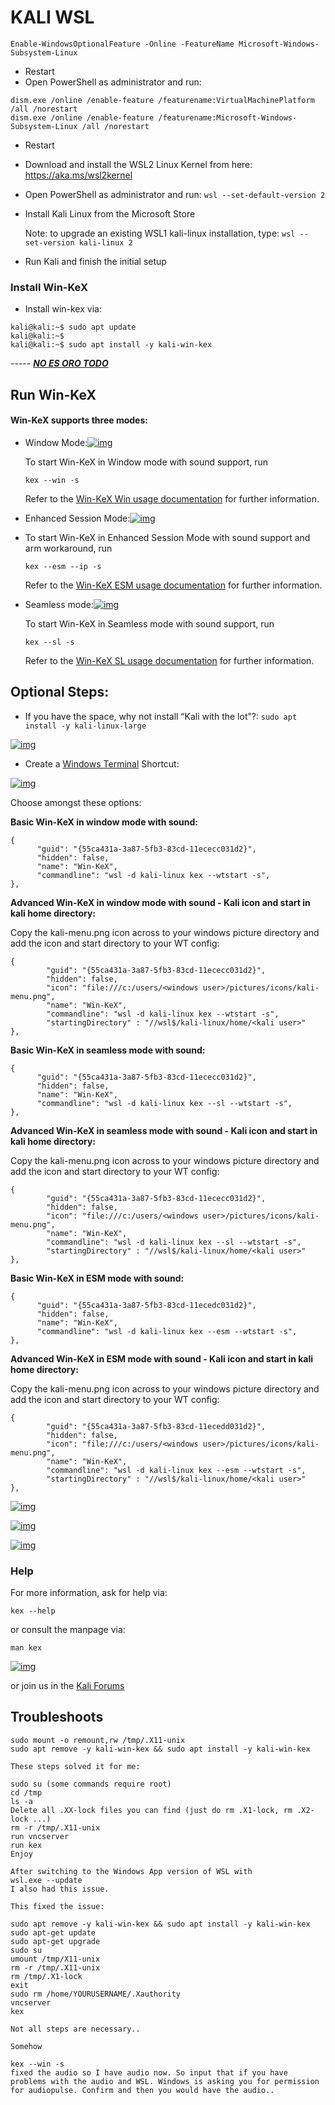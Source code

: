# KALI  WSL



```console
Enable-WindowsOptionalFeature -Online -FeatureName Microsoft-Windows-Subsystem-Linux
```

- Restart
- Open PowerShell as administrator and run:

```console
dism.exe /online /enable-feature /featurename:VirtualMachinePlatform /all /norestart
dism.exe /online /enable-feature /featurename:Microsoft-Windows-Subsystem-Linux /all /norestart
```

- Restart

- Download and install the WSL2 Linux Kernel from here: https://aka.ms/wsl2kernel

- Open PowerShell as administrator and run: `wsl --set-default-version 2`

- Install Kali Linux from the Microsoft Store

  Note: to upgrade an existing WSL1 kali-linux installation, type: `wsl --set-version kali-linux 2`

- Run Kali and finish the initial setup

### Install Win-KeX

- Install win-kex via:

```console
kali@kali:~$ sudo apt update
kali@kali:~$
kali@kali:~$ sudo apt install -y kali-win-kex
```



----- *<u>**NO ES ORO TODO**</u>*



## Run Win-KeX

#### Win-KeX supports three modes:

- Window Mode:[![img](resources/kali-wsl/win-kex.png)](https://www.kali.org/docs/wsl/win-kex/win-kex.png)

  To start Win-KeX in Window mode with sound support, run

  `kex --win -s`

  Refer to the [Win-KeX Win usage documentation](https://www.kali.org/docs/wsl/win-kex-win/) for further information.

- Enhanced Session Mode:[![img](resources/kali-wsl/win-kex-2.png)](https://www.kali.org/docs/wsl/win-kex/win-kex-2.png)

- To start Win-KeX in Enhanced Session Mode with sound support and arm workaround, run

  `kex --esm --ip -s`

  Refer to the [Win-KeX ESM usage documentation](https://www.kali.org/docs/wsl/win-kex-esm/) for further information.

- Seamless mode:[![img](resources/kali-wsl/win-kex-sl.png)](https://www.kali.org/docs/wsl/win-kex/win-kex-sl.png)

  To start Win-KeX in Seamless mode with sound support, run

  `kex --sl -s`

  Refer to the [Win-KeX SL usage documentation](https://www.kali.org/docs/wsl/win-kex-sl/) for further information.

## Optional Steps:

- If you have the space, why not install “Kali with the lot”?: `sudo apt install -y kali-linux-large`

[![img](resources/kali-wsl/win-kex-thelot.png)](https://www.kali.org/docs/wsl/win-kex/win-kex-thelot.png)

- Create a [Windows Terminal](https://www.microsoft.com/en-us/p/windows-terminal/9n0dx20hk701) Shortcut:

[![img](resources/kali-wsl/win-kex-wt1.png)](https://www.kali.org/docs/wsl/win-kex/win-kex-wt1.png)

Choose amongst these options:

**Basic Win-KeX in window mode with sound:**

```plaintext
{
      "guid": "{55ca431a-3a87-5fb3-83cd-11ececc031d2}",
      "hidden": false,
      "name": "Win-KeX",
      "commandline": "wsl -d kali-linux kex --wtstart -s",
},
```

**Advanced Win-KeX in window mode with sound - Kali icon and start in kali home directory:**

Copy the kali-menu.png icon across to your windows picture directory and add the icon and start directory to your WT config:

```plaintext
{
        "guid": "{55ca431a-3a87-5fb3-83cd-11ececc031d2}",
        "hidden": false,
        "icon": "file:///c:/users/<windows user>/pictures/icons/kali-menu.png",
        "name": "Win-KeX",
        "commandline": "wsl -d kali-linux kex --wtstart -s",
        "startingDirectory" : "//wsl$/kali-linux/home/<kali user>"
},
```

**Basic Win-KeX in seamless mode with sound:**

```plaintext
{
      "guid": "{55ca431a-3a87-5fb3-83cd-11ececc031d2}",
      "hidden": false,
      "name": "Win-KeX",
      "commandline": "wsl -d kali-linux kex --sl --wtstart -s",
},
```

**Advanced Win-KeX in seamless mode with sound - Kali icon and start in kali home directory:**

Copy the kali-menu.png icon across to your windows picture directory and add the icon and start directory to your WT config:

```plaintext
{
        "guid": "{55ca431a-3a87-5fb3-83cd-11ececc031d2}",
        "hidden": false,
        "icon": "file:///c:/users/<windows user>/pictures/icons/kali-menu.png",
        "name": "Win-KeX",
        "commandline": "wsl -d kali-linux kex --sl --wtstart -s",
        "startingDirectory" : "//wsl$/kali-linux/home/<kali user>"
},
```

**Basic Win-KeX in ESM mode with sound:**

```plaintext
{
      "guid": "{55ca431a-3a87-5fb3-83cd-11ecedc031d2}",
      "hidden": false,
      "name": "Win-KeX",
      "commandline": "wsl -d kali-linux kex --esm --wtstart -s",
},
```

**Advanced Win-KeX in ESM mode with sound - Kali icon and start in kali home directory:**

Copy the kali-menu.png icon across to your windows picture directory and add the icon and start directory to your WT config:

```plaintext
{
        "guid": "{55ca431a-3a87-5fb3-83cd-11ecedd031d2}",
        "hidden": false,
        "icon": "file:///c:/users/<windows user>/pictures/icons/kali-menu.png",
        "name": "Win-KeX",
        "commandline": "wsl -d kali-linux kex --esm --wtstart -s",
        "startingDirectory" : "//wsl$/kali-linux/home/<kali user>"
},
```

[![img](resources/kali-wsl/win-kex-wt1.png)](https://www.kali.org/docs/wsl/win-kex/win-kex-wt1.png)

[![img](resources/kali-wsl/win-kex-wt2.png)](https://www.kali.org/docs/wsl/win-kex/win-kex-wt2.png)

[![img](resources/kali-wsl/win-kex-full.png)](https://www.kali.org/docs/wsl/win-kex/win-kex-full.png)

### Help

For more information, ask for help via:

```
kex --help
```

or consult the manpage via:

```
man kex
```

[![img](resources/kali-wsl/manpage.png)](https://www.kali.org/docs/wsl/win-kex/manpage.png)

or join us in the [Kali Forums](https://forums.kali.org/)

## Troubleshoots

```
sudo mount -o remount,rw /tmp/.X11-unix
sudo apt remove -y kali-win-kex && sudo apt install -y kali-win-kex
```

```
These steps solved it for me:

sudo su (some commands require root)
cd /tmp
ls -a
Delete all .XX-lock files you can find (just do rm .X1-lock, rm .X2-lock ...)
rm -r /tmp/.X11-unix
run vncserver
run kex
Enjoy
```

```
After switching to the Windows App version of WSL with
wsl.exe --update
I also had this issue.

This fixed the issue:

sudo apt remove -y kali-win-kex && sudo apt install -y kali-win-kex
sudo apt-get update
sudo apt-get upgrade
sudo su
umount /tmp/X11-unix
rm -r /tmp/.X11-unix
rm /tmp/.X1-lock
exit
sudo rm /home/YOURUSERNAME/.Xauthority
vncserver
kex

Not all steps are necessary..

Somehow

kex --win -s
fixed the audio so I have audio now. So input that if you have problems with the audio and WSL. Windows is asking you for permission for audiopulse. Confirm and then you would have the audio..
```

